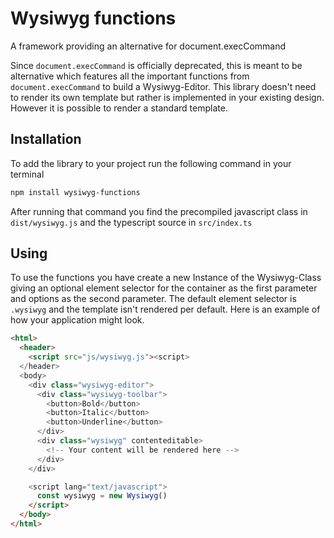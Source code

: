 # Wysiwyg functions
A framework providing an alternative for document.execCommand

Since `document.execCommand` is officially deprecated, this is meant to be alternative which features all the important functions from `document.execCommand` to build a Wysiwyg-Editor. This library doesn't need to render its own template but rather is implemented in your existing design. However it is possible to render a standard template.


## Installation

To add the library to your project run the following command in your terminal
```bash
npm install wysiwyg-functions
```
After running that command you find the precompiled javascript class in `dist/wysiwyg.js` and the typescript source in `src/index.ts`


## Using

To use the functions you have create a new Instance of the Wysiwyg-Class giving an optional element selector for the container as the first parameter and options as the second parameter. The default element selector is `.wysiwyg` and the template isn't rendered per default.
Here is an example of how your application might look.
```html
<html>
  <header>
    <script src="js/wysiwyg.js"><script>
  </header>
  <body>
    <div class="wysiwyg-editor">
      <div class="wysiwyg-toolbar">
        <button>Bold</button>
        <button>Italic</button>
        <button>Underline</button>
      </div>
      <div class="wysiwyg" contenteditable>
        <!-- Your content will be rendered here -->
      </div>
    </div>

    <script lang="text/javascript">
      const wysiwyg = new Wysiwyg()
    </script>
  </body>
</html>
```
